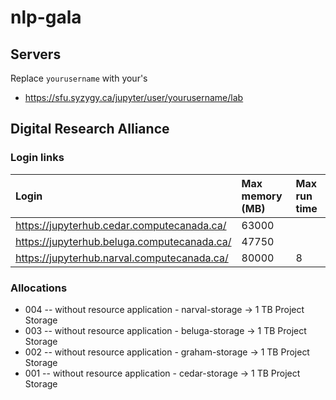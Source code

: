 # nlp-gala



## Servers

Replace ```yourusername``` with your's
- https://sfu.syzygy.ca/jupyter/user/yourusername/lab



## Digital Research Alliance 

### Login links

| Login | Max memory (MB) | Max run time |
| :-- | :-- | :-- |
| https://jupyterhub.cedar.computecanada.ca/ |  63000 | |
| https://jupyterhub.beluga.computecanada.ca/ | 47750 | |
| https://jupyterhub.narval.computecanada.ca/ | 80000 | 8 |

### Allocations	
- 004 -- without resource application - narval-storage → 1 TB Project Storage
- 003 -- without resource application - beluga-storage → 1 TB Project Storage
- 002 -- without resource application - graham-storage → 1 TB Project Storage
- 001 -- without resource application - cedar-storage → 1 TB Project Storage
